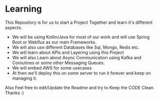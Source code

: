# Learning

This Repository is for us to start a Project Together and learn it's different aspects.

- We will be using Kotlin/Java for most of our work and will use Spring Boot or Webflux as our main Frameworks.
- We will also use different Databases like Sql, Mongo, Redis etc.
- We will learn about APIs and Layering using this Project
- We will also Learn about Async Communication using Kafka and Coroutines or some other Messaging Queues.
- We will embed AWS for some usecases
- At then we'll deploy this on some server to run it forever and keep on managing it.

Also Feel free to edit/Update the Readme and try to Keep the CODE Clean. 
Thanks :)
